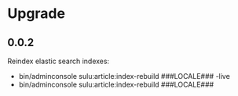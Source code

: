 # Upgrade

## 0.0.2

Reindex elastic search indexes:
* bin/adminconsole sulu:article:index-rebuild ###LOCALE### -live
* bin/adminconsole sulu:article:index-rebuild ###LOCALE###
